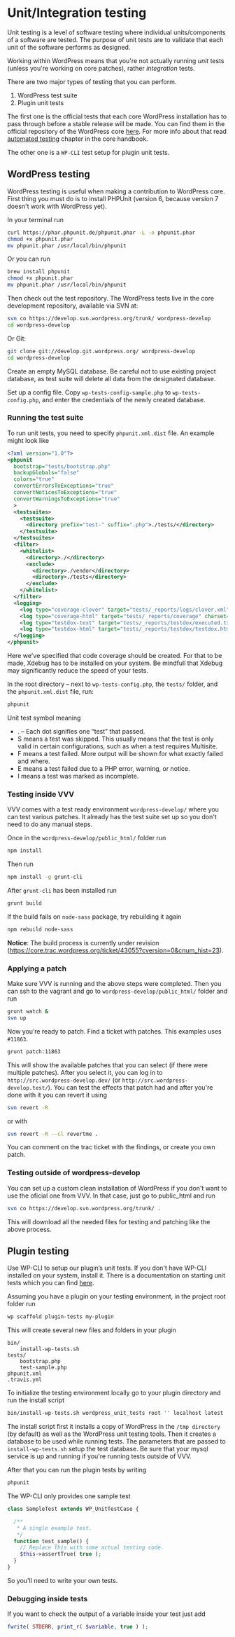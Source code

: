 # Unit/Integration testing

Unit testing is a level of software testing where individual units/components of a software are tested. The purpose of unit tests are to validate that each unit of the software performs as designed.

Working within WordPress means that you're not actually running _unit_ tests (unless you're working on core patches), rather _integration_ tests.

There are two major types of testing that you can perform.

1. WordPress test suite
2. Plugin unit tests

The first one is the official tests that each core WordPress installation has to pass through before a stable release will be made. You can find them in the official repository of the WordPress core [here](https://core.trac.wordpress.org/browser/trunk/tests). For more info about that read [automated testing](https://make.wordpress.org/core/handbook/testing/automated-testing/) chapter in the core handbook.

The other one is a `WP-CLI` test setup for plugin unit tests.

## WordPress testing

WordPress testing is useful when making a contribution to WordPress core. First thing you must do is to install PHPUnit (version 6, because version 7 doesn't work with WordPress yet).

In your terminal run

```sh
curl https://phar.phpunit.de/phpunit.phar -L -o phpunit.phar
chmod +x phpunit.phar
mv phpunit.phar /usr/local/bin/phpunit
```

Or you can run

```sh
brew install phpunit
chmod +x phpunit.phar
mv phpunit.phar /usr/local/bin/phpunit
```

Then check out the test repository. The WordPress tests live in the core development repository, available via SVN at:

```sh
svn co https://develop.svn.wordpress.org/trunk/ wordpress-develop
cd wordpress-develop
```

Or Git:

```sh
git clone git://develop.git.wordpress.org/ wordpress-develop
cd wordpress-develop
```

Create an empty MySQL database. Be careful not to use existing project database, as test suite will delete all data from the designated database.

Set up a config file. Copy `wp-tests-config-sample.php` to `wp-tests-config.php`, and enter the credentials of the newly created database.

### Running the test suite

To run unit tests, you need to specify `phpunit.xml.dist` file. An example might look like

```xml
<?xml version="1.0"?>
<phpunit
  bootstrap="tests/bootstrap.php"
  backupGlobals="false"
  colors="true"
  convertErrorsToExceptions="true"
  convertNoticesToExceptions="true"
  convertWarningsToExceptions="true"
  >
  <testsuites>
    <testsuite>
      <directory prefix="test-" suffix=".php">./tests/</directory>
    </testsuite>
  </testsuites>
  <filter>
    <whitelist>
      <directory>./</directory>
      <exclude>
        <directory>./vendor</directory>
        <directory>./tests</directory>
      </exclude>
    </whitelist>
  </filter>
  <logging>
    <log type="coverage-clover" target="tests/_reports/logs/clover.xml"/>
    <log type="coverage-html" target="tests/_reports/coverage" charset="UTF-8" yui="true" highlight="true" lowUpperBound="35" highLowerBound="70" />
    <log type="testdox-text" target="tests/_reports/testdox/executed.txt"/>
    <log type="testdox-html" target="tests/_reports/testdox/testdox.html" />
  </logging>
</phpunit>
```

Here we've specified that code coverage should be created. For that to be made, Xdebug has to be installed on your system. Be mindfull that Xdebug may significantly reduce the speed of your tests.

In the root directory – next to `wp-tests-config.php`, the `tests/` folder, and the `phpunit.xml.dist` file, run:

```sh
phpunit
```

Unit test symbol meaning

* . – Each dot signifies one “test” that passed.
* S means a test was skipped. This usually means that the test is only valid in certain configurations, such as when a test requires Multisite.
* F means a test failed. More output will be shown for what exactly failed and where.
* E means a test failed due to a PHP error, warning, or notice.
* I means a test was marked as incomplete.

### Testing inside VVV

VVV comes with a test ready environment `wordpress-develop/` where you can test various patches. It already has the test suite set up so you don't need to do any manual steps.

Once in the `wordpress-develop/public_html/` folder run

```sh
npm install
```

Then run

```sh
npm install -g grunt-cli
```

After `grunt-cli` has been installed run

```sh
grunt build
```

If the build fails on `node-sass` package, try rebuilding it again

```sh
npm rebuild node-sass
```

**Notice**: The build process is currently under revision (https://core.trac.wordpress.org/ticket/43055?cversion=0&cnum_hist=23).

### Applying a patch

Make sure VVV is running and the above steps were completed. Then you can ssh to the vagrant and go to `wordpress-develop/public_html/` folder and run

```sh
grunt watch &
svn up
```

Now you’re ready to patch. Find a ticket with patches. This examples uses `#11863`.

```sh
grunt patch:11863
```

This will show the available patches that you can select (if there were multiple patches). After you select it, you can log in to `http://src.wordpress-develop.dev/` (or `http://src.wordpress-develop.test/`). You can test the effects that patch had and after you're done with it you can revert it using

```sh
svn revert -R
```

or with

```sh
svn revert -R --cl revertme .
```

You can comment on the trac ticket with the findings, or create you own patch.

### Testing outside of wordpress-develop

You can set up a custom clean installation of WordPress if you don't want to use the oficial one from VVV.
In that case, just go to public_html and run

```sh
svn co https://develop.svn.wordpress.org/trunk/ .
```

This will download all the needed files for testing and patching like the above process.

## Plugin testing

Use WP-CLI to setup our plugin’s unit tests. If you don't have WP-CLI installed on your system, install it. There is a documentation on starting unit tests which you can find [here](https://make.wordpress.org/cli/handbook/plugin-unit-tests/).

Assuming you have a plugin on your testing environment, in the project root folder run

```sh
wp scaffold plugin-tests my-plugin
```
This will create several new files and folders in your plugin

```
bin/
    install-wp-tests.sh
tests/
    bootstrap.php
    test-sample.php
phpunit.xml
.travis.yml
```


To initialize the testing environment locally go to your plugin directory and run the install script

```sh
bin/install-wp-tests.sh wordpress_unit_tests root '' localhost latest
```

The install script first it installs a copy of WordPress in the `/tmp directory` (by default) as well as the WordPress unit testing tools. Then it creates a database to be used while running tests. The parameters that are passed to `install-wp-tests.sh` setup the test database. Be sure that your mysql service is up and running if you're running tests outside of VVV.

After that you can run the plugin tests by writing

```sh
phpunit
```

The WP-CLI only provides one sample test

```php
class SampleTest extends WP_UnitTestCase {

  /**
   * A single example test.
   */
  function test_sample() {
    // Replace this with some actual testing code.
    $this->assertTrue( true );
  }
}
```

So you'll need to write your own tests.

### Debugging inside tests

If you want to check the output of a variable inside your test just add

```php
fwrite( STDERR, print_r( $variable, true ) );
```

